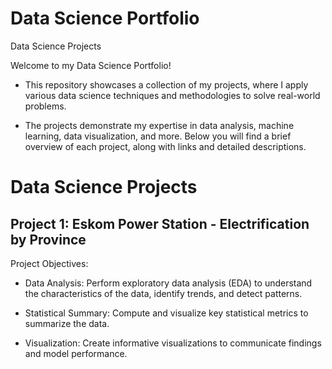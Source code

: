 # Data Science Portfolio
Data Science Projects

Welcome to my Data Science Portfolio!

- This repository showcases a collection of my projects, where I apply various data science techniques and methodologies to solve real-world problems.

- The projects demonstrate my expertise in data analysis, machine learning, data visualization, and more. Below you will find a brief overview of each project, along with links and detailed descriptions.

# Data Science Projects
## Project 1: Eskom Power Station - Electrification by Province
Project Objectives:

- Data Analysis: Perform exploratory data analysis (EDA) to understand the characteristics of the data, identify trends, and detect patterns.

- Statistical Summary: Compute and visualize key statistical metrics to summarize the data.

- Visualization: Create informative visualizations to communicate findings and model performance.
